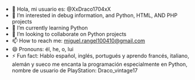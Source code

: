 - 👋 Hola, mi usuario es: @XxDraco1704xX
- 👀 I’m interested in debug information, and Python, HTML, AND PHP projects
- 🌱 I’m currently learning Python
- 💞️ I’m looking to collaborate on Python projects
- 📫 How to reach me: miguel.rangel100410@gmail.com
- 😄 Pronouns: él, he, o, lui
- ⚡ Fun fact: Hablo español, inglés, portugués y aprendo francés, italiano, alemán y sueco me encanta la programación especialmente en Python, nombre de usuario de PlayStation: Draco_vintage17 

<!---
XxDraco1704xX/XxDraco1704xX is a ✨ special ✨ repository because its `README.md` (this file) appears on your GitHub profile.
You can click the Preview link to take a look at your changes.
--->
